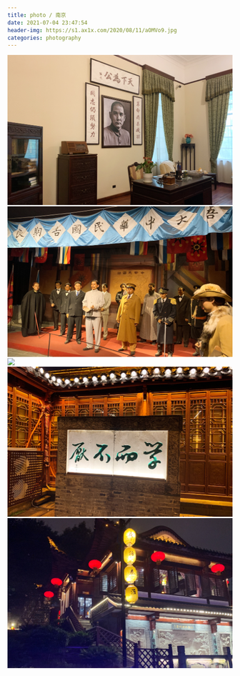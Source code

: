 ```yaml
---
title: photo / 南京
date: 2021-07-04 23:47:54
header-img: https://s1.ax1x.com/2020/08/11/aOMVo9.jpg
categories: photography
---
```


![](210704-1/01.jpg)
![](210704-1/02.jpg)
![](210704-1/03.jpg)
![](210704-1/04.jpg)
![](210704-1/05.jpg)